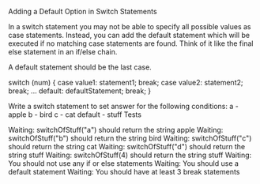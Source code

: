Adding a Default Option in Switch Statements

In a switch statement you may not be able to specify all possible values as case statements. Instead, you can add the default statement which will be executed if no matching case statements are found. Think of it like the final else statement in an if/else chain.

A default statement should be the last case.

switch (num) {
case value1:
statement1;
break;
case value2:
statement2;
break;
...
default:
defaultStatement;
break;
}

Write a switch statement to set answer for the following conditions:
a - apple
b - bird
c - cat
default - stuff
Tests

Waiting: switchOfStuff("a") should return the string apple
Waiting: switchOfStuff("b") should return the string bird
Waiting: switchOfStuff("c") should return the string cat
Waiting: switchOfStuff("d") should return the string stuff
Waiting: switchOfStuff(4) should return the string stuff
Waiting: You should not use any if or else statements
Waiting: You should use a default statement
Waiting: You should have at least 3 break statements
